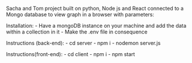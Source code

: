 Sacha and Tom project built on python, Node js and React connected to a Mongo database to view graph in a browser with parameters: 


Installation:
    - Have a mongoDB instance on your machine and add the data within a collection in it 
    - Make the .env file in consequence
    
    
Instructions (back-end):
    - cd server
    - npm i
    - nodemon server.js
    
    
Instructions(front-end):
    - cd client
    - npm i 
    - npm start 
